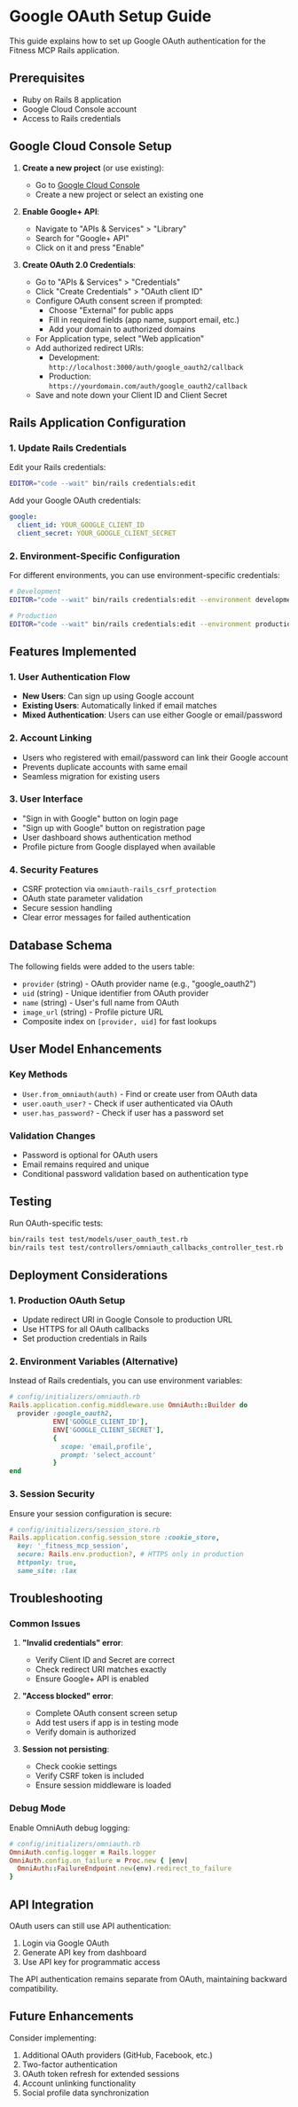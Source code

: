 # Google OAuth Setup Guide

This guide explains how to set up Google OAuth authentication for the Fitness MCP Rails application.

## Prerequisites

- Ruby on Rails 8 application
- Google Cloud Console account
- Access to Rails credentials

## Google Cloud Console Setup

1. **Create a new project** (or use existing):
   - Go to [Google Cloud Console](https://console.cloud.google.com)
   - Create a new project or select an existing one

2. **Enable Google+ API**:
   - Navigate to "APIs & Services" > "Library"
   - Search for "Google+ API"
   - Click on it and press "Enable"

3. **Create OAuth 2.0 Credentials**:
   - Go to "APIs & Services" > "Credentials"
   - Click "Create Credentials" > "OAuth client ID"
   - Configure OAuth consent screen if prompted:
     - Choose "External" for public apps
     - Fill in required fields (app name, support email, etc.)
     - Add your domain to authorized domains
   - For Application type, select "Web application"
   - Add authorized redirect URIs:
     - Development: `http://localhost:3000/auth/google_oauth2/callback`
     - Production: `https://yourdomain.com/auth/google_oauth2/callback`
   - Save and note down your Client ID and Client Secret

## Rails Application Configuration

### 1. Update Rails Credentials

Edit your Rails credentials:

```bash
EDITOR="code --wait" bin/rails credentials:edit
```

Add your Google OAuth credentials:

```yaml
google:
  client_id: YOUR_GOOGLE_CLIENT_ID
  client_secret: YOUR_GOOGLE_CLIENT_SECRET
```

### 2. Environment-Specific Configuration

For different environments, you can use environment-specific credentials:

```bash
# Development
EDITOR="code --wait" bin/rails credentials:edit --environment development

# Production
EDITOR="code --wait" bin/rails credentials:edit --environment production
```

## Features Implemented

### 1. User Authentication Flow

- **New Users**: Can sign up using Google account
- **Existing Users**: Automatically linked if email matches
- **Mixed Authentication**: Users can use either Google or email/password

### 2. Account Linking

- Users who registered with email/password can link their Google account
- Prevents duplicate accounts with same email
- Seamless migration for existing users

### 3. User Interface

- "Sign in with Google" button on login page
- "Sign up with Google" button on registration page
- User dashboard shows authentication method
- Profile picture from Google displayed when available

### 4. Security Features

- CSRF protection via `omniauth-rails_csrf_protection`
- OAuth state parameter validation
- Secure session handling
- Clear error messages for failed authentication

## Database Schema

The following fields were added to the users table:

- `provider` (string) - OAuth provider name (e.g., "google_oauth2")
- `uid` (string) - Unique identifier from OAuth provider
- `name` (string) - User's full name from OAuth
- `image_url` (string) - Profile picture URL
- Composite index on `[provider, uid]` for fast lookups

## User Model Enhancements

### Key Methods

- `User.from_omniauth(auth)` - Find or create user from OAuth data
- `user.oauth_user?` - Check if user authenticated via OAuth
- `user.has_password?` - Check if user has a password set

### Validation Changes

- Password is optional for OAuth users
- Email remains required and unique
- Conditional password validation based on authentication type

## Testing

Run OAuth-specific tests:

```bash
bin/rails test test/models/user_oauth_test.rb
bin/rails test test/controllers/omniauth_callbacks_controller_test.rb
```

## Deployment Considerations

### 1. Production OAuth Setup

- Update redirect URI in Google Console to production URL
- Use HTTPS for all OAuth callbacks
- Set production credentials in Rails

### 2. Environment Variables (Alternative)

Instead of Rails credentials, you can use environment variables:

```ruby
# config/initializers/omniauth.rb
Rails.application.config.middleware.use OmniAuth::Builder do
  provider :google_oauth2,
           ENV['GOOGLE_CLIENT_ID'],
           ENV['GOOGLE_CLIENT_SECRET'],
           {
             scope: 'email,profile',
             prompt: 'select_account'
           }
end
```

### 3. Session Security

Ensure your session configuration is secure:

```ruby
# config/initializers/session_store.rb
Rails.application.config.session_store :cookie_store,
  key: '_fitness_mcp_session',
  secure: Rails.env.production?, # HTTPS only in production
  httponly: true,
  same_site: :lax
```

## Troubleshooting

### Common Issues

1. **"Invalid credentials" error**:
   - Verify Client ID and Secret are correct
   - Check redirect URI matches exactly
   - Ensure Google+ API is enabled

2. **"Access blocked" error**:
   - Complete OAuth consent screen setup
   - Add test users if app is in testing mode
   - Verify domain is authorized

3. **Session not persisting**:
   - Check cookie settings
   - Verify CSRF token is included
   - Ensure session middleware is loaded

### Debug Mode

Enable OmniAuth debug logging:

```ruby
# config/initializers/omniauth.rb
OmniAuth.config.logger = Rails.logger
OmniAuth.config.on_failure = Proc.new { |env|
  OmniAuth::FailureEndpoint.new(env).redirect_to_failure
}
```

## API Integration

OAuth users can still use API authentication:

1. Login via Google OAuth
2. Generate API key from dashboard
3. Use API key for programmatic access

The API authentication remains separate from OAuth, maintaining backward compatibility.

## Future Enhancements

Consider implementing:

1. Additional OAuth providers (GitHub, Facebook, etc.)
2. Two-factor authentication
3. OAuth token refresh for extended sessions
4. Account unlinking functionality
5. Social profile data synchronization